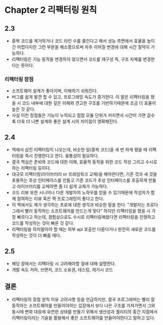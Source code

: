 # Chapter 2 리팩터링 원칙

## 2.3 
- 중복 코드를 제거하거나 코드 라인 수를 줄인다고 해서 성능 측면에서 효율을 높이긴 어렵다지만 그런 부분을 해소함으로써 차후 이어질 변경에 대해 시간 절약이 가능하다.
- 리팩터링은 기능 동작을 변경하지 않으면서 코드를 재구성 즉, 구조 자체를 변경한다는 뜻이다.

### 리팩터링 장점
- 소프트웨어 설계가 좋아지며, 이해하기 쉬워진다.
- 버그를 쉽게 발견 할 수 있고, 프로그래밍 속도가 증가한다. 이 말은 리팩터링을 했을 시 코드 내부에 대한 깊은 이해와 견고한 구조를 기반하기때문에 조금 더 효율이 높은 것 같다.
- 사실 이런 장점들은 기능이 누적되고 점점 모듈 단위가 커지면서 시간이 가면 갈수록 더욱 더 나쁜 설계와 좋은 설계 시의 차이점이 명확해진다.

## 2.4
- 책에서 삼진 리팩터링이 나오는데, 비슷한 일(중복 코드)을 세 번 하게 됐을 때 리팩터링을 즉시 진행한다고 한다. 융통성이 필요하다.
- 결국 핵심은 준비와 코드에 대한 이해, 효율적 동작을 위한 코드 작성 그리고 수시로 하는 리팩터링 등이다.
- 대규모 리팩터링(라이브러리 or 프레임워크 교체)을 해야한다면, 기존 것과 새 것을 포용하는 추상 인터페이스를 만들고 기존 코드가 추상 인터페이스를 호출하게 만들고 라이브러리를 교체하면 좀 더 쉽게 교체가 가능하다.
- 코드 리뷰 또한 시니어나 다른 개발자의 노하우를 얻을 수 있기때문에 작성자가 함께 참여하는 리뷰 혹은 짝 프로그래밍이 좋다고 한다.
- 이 책에서도 제가 생각하는 프로에 대한 생각과 비슷한 말을 한다. "개발자는 프로다 그래서 빨리 동작하는 소프트웨어를 만드는게 맞다" 하지만 리팩터링을 했을 시 가장 빠르다고 하는데, 경험상으로도 수시로 리팩터링해왔다면 리팩터링을 진행하고 코드를 작성하는 것이 빠른 것 같다.
- 리팩터링을 하지말아야 할 때는 외부 api 호출만 다룬다거나 완전히 새로운 코드를 작성하는 것이 더 빠를 때다.

## 2.5 
- 해당 장에서는 리팩터링 시 고려해야할 점에 대해 설명한다.
- 개발 속도 저하, 브랜치, 코드 소유권, 테스팅, 레거시 코드 

## 결론
- 리팩터링의 장점 원칙 이유 고려사항 등을 언급하지만, 결국 프로그래머는 빨리 잘 동작하는 소프트웨어를 만들어야하는 입장에서 보다 나은 구조를 가져가면서 그와 동시에 변화 대응에 유연한 상태를 만들기 위해서 생산성과 퀄리티의 중간 지점에서 리팩터링이라는 기술을 활용해서 좋은 소프트웨어를 만들어야한다고 말하고 있다.
